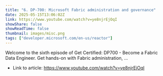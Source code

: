```yaml
---
title: "6. DP-700: Microsoft Fabric administration and governance"
date: 2025-05-15T13:06:02Z
link: https://www.youtube.com/watch?v=ye8njrEjOqI
showShare: false
showReadTime: false
thumbnail: images/misc.png
tags: ["developer.microsoft.com/en-us/reactor"]
---
```

Welcome to the sixth episode of Get Certified: DP700 - Become a Fabric Data Engineer. Get hands-on with Fabric administration, ...

- Link to article: https://www.youtube.com/watch?v=ye8njrEjOqI